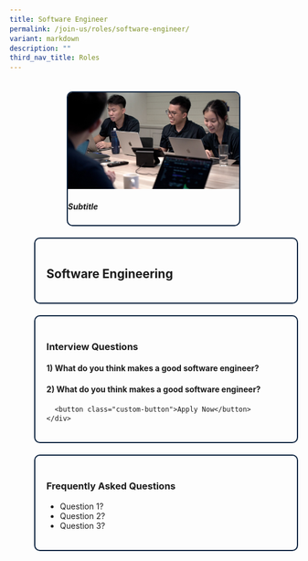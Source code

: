 ```yaml
---
title: Software Engineer
permalink: /join-us/roles/software-engineer/
variant: markdown
description: ""
third_nav_title: Roles
---
```

<style>
	.custom-container {
    display: flex;
    flex-wrap: wrap;
    gap: 20px;
    justify-content: center;
    padding: 20px;
  }

  .custom-card {
    border: 2px solid #081f3c;
    border-radius: 10px;
    overflow: hidden;
    transition: box-shadow 0.3s;
    width: 100%;
    max-width: 300px; /* Adjust the maximum width as needed */
  }

  .custom-card:hover {
    box-shadow: 0 0 10px rgba(0, 0, 0, 0.2);
  }

  .custom-card img {
    width: 100%;
    height: auto;
  }
	
	.side-container {
	display: flex;
	flex-direction: column;
	gap: 20px; 
	}

  .heading-container,
  .interview-container,
  .faq-container {
    border: 2px solid #081f3c;
    border-radius: 10px;
    padding: 20px;
    width: 100%;
  }
	.custom-button {
    background-color: #081f3c;
    color: #fff;
    font-weight: 600; /* Semi-bold */
    padding: 10px 20px;
    border: none;
    border-radius: 5px;
    cursor: pointer;
    transition: background-color 0.3s;
  }

  .custom-button:hover {
    background-color: #050c16; /* Darker shade on hover */
  }
	</style>

<div class="container mt-4 custom-container">

  <div class="custom-card">
    <img alt="Software Engineers Image" src="/images/d4830bf7_f100_4b6b_bc44_89e32c43b6fc.jpeg">
    <div class="card-body">
      <h5 class="card-title">Subtitle</h5>
    </div>
  </div>

  <div class="col-md-6 side-container">
    <div class="heading-container">
      <h2>Software Engineering</h2>
    </div>
    <div class="interview-container">
      <h3>Interview Questions</h3>
			<h4>1) What do you think makes a good software engineer?</h4>
			<h4>2) What do you think makes a good software engineer?</h4>

      <button class="custom-button">Apply Now</button>
    </div>
  </div>

  <div class="col-md-12">
    <div class="faq-container">
      <h3>Frequently Asked Questions</h3>
      <ul>
        <li>Question 1?</li>
        <li>Question 2?</li>
        <li>Question 3?</li>
      </ul>
    </div>
  </div>

</div>